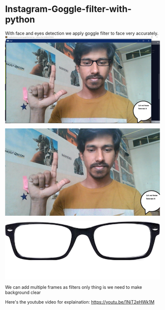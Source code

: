 # Instagram-Goggle-filter-with-python
With face and eyes detection we apply goggle filter to face very accurately.
![Output Image](https://github.com/ultimus11/Instagram-Goggle-filter-with-python/blob/main/code/Untitled.png)

![Output Image](https://github.com/ultimus11/Instagram-Goggle-filter-with-python/blob/main/code/gr5.png)

![Output Image](https://github.com/ultimus11/Instagram-Goggle-filter-with-python/blob/main/code/fram3.png)

We can add multiple frames as filters only thing is we need to make background clear


Here's the youtube video for explaination: https://youtu.be/1NiT2eHWk1M
